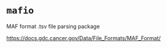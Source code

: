 # `mafio`

MAF format .tsv file parsing package

https://docs.gdc.cancer.gov/Data/File_Formats/MAF_Format/
